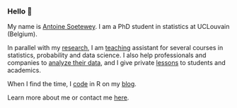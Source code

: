 ### Hello 👋

My name is [Antoine Soetewey](https://antoinesoetewey.com/). I am a PhD student in statistics at UCLouvain (Belgium).

In parallel with my [research](https://antoinesoetewey.com/research/), I am [teaching](https://antoinesoetewey.com/teaching/) assistant for several courses in statistics, probability and data science. I also help professionals and companies to [analyze their data](https://datanalyze.be/), and I give private [lessons](https://easystat.be/) to students and academics.

When I find the time, I [code](https://antoinesoetewey.com/software/) in R on my [blog](https://statsandr.com/).

Learn more about me or contact me [here](https://antoinesoetewey.com/).

<!--
**AntoineSoetewey/AntoineSoetewey** is a ✨ _special_ ✨ repository because its `README.md` (this file) appears on your GitHub profile.

Here are some ideas to get you started:

- 🔭 I’m currently working on ...
- 🌱 I’m currently learning ...
- 👯 I’m looking to collaborate on ...
- 🤔 I’m looking for help with ...
- 💬 Ask me about ...
- 📫 How to reach me: ...
- 😄 Pronouns: ...
- ⚡ Fun fact: ...
-->
